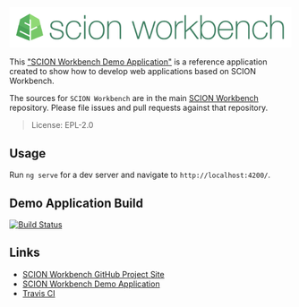 [![SCION Workbench](https://github.com/SchweizerischeBundesbahnen/scion-workbench/raw/master/resources/site/logo/scion-workbench-banner.png)](https://github.com/SchweizerischeBundesbahnen/scion-workbench)

This ["SCION Workbench Demo Application"][demo-app] is a reference application created to show how to develop web applications based on SCION Workbench.

The sources for `SCION Workbench` are in the main [SCION Workbench](https://github.com/SchweizerischeBundesbahnen/scion-workbench) repository. Please file issues and pull requests against that repository.

> License: EPL-2.0

## Usage
Run `ng serve` for a dev server and navigate to `http://localhost:4200/`.

## Demo Application Build
[![Build Status](https://travis-ci.com/SchweizerischeBundesbahnen/scion-workbench-demo.svg?token=sT5ouhFsqwt9RmkLsQb8&branch=master)](https://travis-ci.com/SchweizerischeBundesbahnen/scion-workbench-demo)

## Links
- [SCION Workbench GitHub Project Site][project-site]
- [SCION Workbench Demo Application][demo-app]
- [Travis CI][travis-ci]

[project-site]: https://github.com/SchweizerischeBundesbahnen/scion-workbench
[demo-app]: https://blog.sbb.technology/scion-workbench-demo/#/(view.6:heatmap//view.5:person/79//view.4:person/39//view.3:person/15//view.2:person/38//view.1:person/66//activity:person-list)?viewgrid=eyJpZCI6MSwic2FzaDEiOlsidmlld3BhcnQuMSIsInZpZXcuMSIsInZpZXcuMiIsInZpZXcuMSJdLCJzYXNoMiI6eyJpZCI6Miwic2FzaDEiOlsidmlld3BhcnQuMiIsInZpZXcuMyIsInZpZXcuMyJdLCJzYXNoMiI6eyJpZCI6Mywic2FzaDEiOlsidmlld3BhcnQuNCIsInZpZXcuNiIsInZpZXcuNiJdLCJzYXNoMiI6WyJ2aWV3cGFydC4zIiwidmlldy40Iiwidmlldy40Iiwidmlldy41Il0sInNwbGl0dGVyIjowLjQ4NTk2MTEyMzExMDE1MTEsImhzcGxpdCI6ZmFsc2V9LCJzcGxpdHRlciI6MC41NTk0MjQzMjY4MzM3OTc1LCJoc3BsaXQiOnRydWV9LCJzcGxpdHRlciI6MC4zMjI2Mjc3MzcyMjYyNzczLCJoc3BsaXQiOmZhbHNlfQ%3D%3D
[travis-ci]: https://travis-ci.com/SchweizerischeBundesbahnen/scion-workbench-demo
